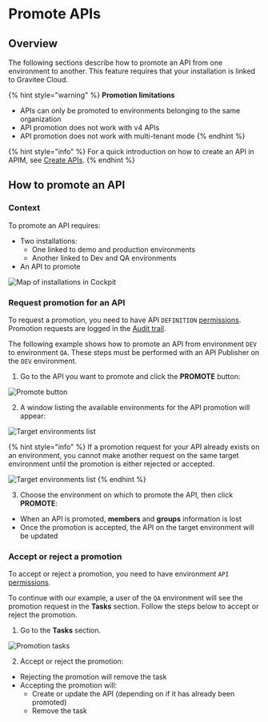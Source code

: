 # Promote APIs

## Overview

The following sections describe how to promote an API from one environment to another. This feature requires that your installation is linked to Gravitee Cloud.

{% hint style="warning" %}
**Promotion limitations**

* APIs can only be promoted to environments belonging to the same organization
* API promotion does not work with v4 APIs
* API promotion does not work with multi-tenant mode
{% endhint %}

{% hint style="info" %}
For a quick introduction on how to create an API in APIM, see [Create APIs](https://documentation.gravitee.io/apim/guides/create-apis).
{% endhint %}

## How to promote an API

### Context

To promote an API requires:

* Two installations:
  * One linked to demo and production environments
  * Another linked to Dev and QA environments
* An API to promote

![Map of installations in Cockpit](https://docs.gravitee.io/images/apim/3.x/api-publisher-guide/promote-apis/graviteeio-promote-api-cockpit-graph.png)

### Request promotion for an API

To request a promotion, you need to have API `DEFINITION` [permissions](https://documentation.gravitee.io/apim/guides/administration/user-management-and-permissions#api-permissions). Promotion requests are logged in the [Audit trail](https://documentation.gravitee.io/apim/guides/api-measurement-tracking-and-analytics#the-audit-trail).

The following example shows how to promote an API from environment `DEV` to environment `QA`. These steps must be performed with an API Publisher on the `DEV` environment.

1. Go to the API you want to promote and click the **PROMOTE** button:

![Promote button](https://docs.gravitee.io/images/apim/3.x/api-publisher-guide/promote-apis/graviteeio-promote-api-promote-1.png)

2. A window listing the available environments for the API promotion will appear:

![Target environments list](https://docs.gravitee.io/images/apim/3.x/api-publisher-guide/promote-apis/graviteeio-promote-api-promote-2.png)

{% hint style="info" %}
If a promotion request for your API already exists on an environment, you cannot make another request on the same target environment until the promotion is either rejected or accepted.

![Target environments list](https://docs.gravitee.io/images/apim/3.x/api-publisher-guide/promote-apis/graviteeio-promote-api-promote-2-bis.png)
{% endhint %}

3. Choose the environment on which to promote the API, then click **PROMOTE**:

* When an API is promoted, **members** and **groups** information is lost
* Once the promotion is accepted, the API on the target environment will be updated

### Accept or reject a promotion

To accept or reject a promotion, you need to have environment `API` [permissions](https://documentation.gravitee.io/apim/guides/administration/user-management-and-permissions#environment-permissions).

To continue with our example, a user of the `QA` environment will see the promotion request in the **Tasks** section. Follow the steps below to accept or reject the promotion.

1. Go to the **Tasks** section.

![Promotion tasks](https://docs.gravitee.io/images/apim/3.x/api-publisher-guide/promote-apis/graviteeio-promote-api-promote-3.png)

2. Accept or reject the promotion:

* Rejecting the promotion will remove the task
* Accepting the promotion will:
  * Create or update the API (depending on if it has already been promoted)
  * Remove the task

